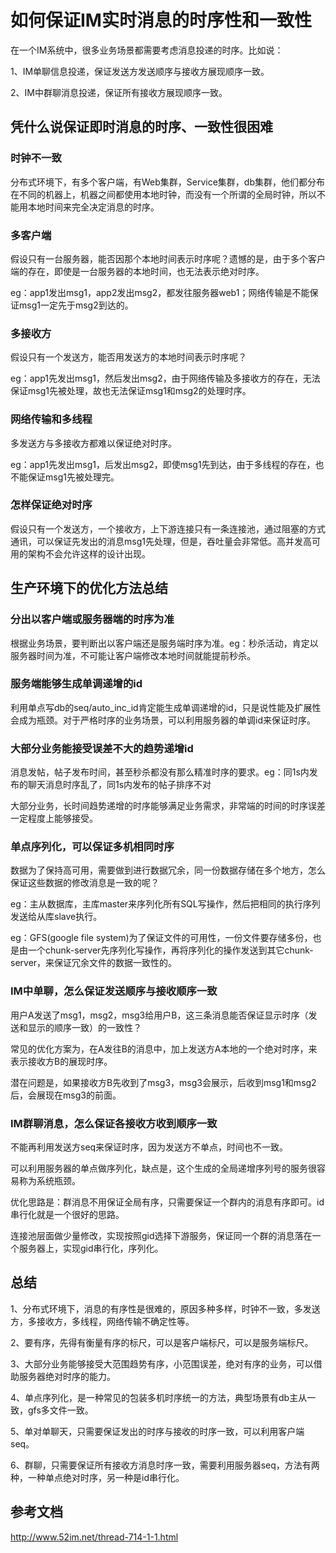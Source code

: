 # 如何保证IM实时消息的时序性和一致性

在一个IM系统中，很多业务场景都需要考虑消息投递的时序。比如说：

1、IM单聊信息投递，保证发送方发送顺序与接收方展现顺序一致。

2、IM中群聊消息投递，保证所有接收方展现顺序一致。

## 凭什么说保证即时消息的时序、一致性很困难

### 时钟不一致

分布式环境下，有多个客户端，有Web集群，Service集群，db集群，他们都分布在不同的机器上，机器之间都使用本地时钟，而没有一个所谓的全局时钟，所以不能用本地时间来完全决定消息的时序。

### 多客户端

假设只有一台服务器，能否因那个本地时间表示时序呢？遗憾的是，由于多个客户端的存在，即使是一台服务器的本地时间，也无法表示绝对时序。

eg：app1发出msg1，app2发出msg2，都发往服务器web1；网络传输是不能保证msg1一定先于msg2到达的。

### 多接收方

假设只有一个发送方，能否用发送方的本地时间表示时序呢？

eg：app1先发出msg1，然后发出msg2，由于网络传输及多接收方的存在，无法保证msg1先被处理，故也无法保证msg1和msg2的处理时序。

### 网络传输和多线程

多发送方与多接收方都难以保证绝对时序。

eg：app1先发出msg1，后发出msg2，即使msg1先到达，由于多线程的存在，也不能保证msg1先被处理完。

### 怎样保证绝对时序

假设只有一个发送方，一个接收方，上下游连接只有一条连接池，通过阻塞的方式通讯，可以保证先发出的消息msg1先处理，但是，吞吐量会非常低。高并发高可用的架构不会允许这样的设计出现。

## 生产环境下的优化方法总结

### 分出以客户端或服务器端的时序为准

根据业务场景，要判断出以客户端还是服务端时序为准。eg：秒杀活动，肯定以服务器时间为准，不可能让客户端修改本地时间就能提前秒杀。

### 服务端能够生成单调递增的id

利用单点写db的seq/auto_inc_id肯定能生成单调递增的id，只是说性能及扩展性会成为瓶颈。对于严格时序的业务场景，可以利用服务器的单调id来保证时序。

### 大部分业务能接受误差不大的趋势递增id

消息发帖，帖子发布时间，甚至秒杀都没有那么精准时序的要求。eg：同1s内发布的聊天消息时序乱了，同1s内发布的帖子排序不对

大部分业务，长时间趋势递增的时序能够满足业务需求，非常端的时间的时序误差一定程度上能够接受。

### 单点序列化，可以保证多机相同时序

数据为了保持高可用，需要做到进行数据冗余，同一份数据存储在多个地方，怎么保证这些数据的修改消息是一致的呢？

eg：主从数据库，主库master来序列化所有SQL写操作，然后把相同的执行序列发送给从库slave执行。

eg：GFS(google file system)为了保证文件的可用性，一份文件要存储多份，也是由一个chunk-server先序列化写操作，再将序列化的操作发送到其它chunk-server，来保证冗余文件的数据一致性的。

### IM中单聊，怎么保证发送顺序与接收顺序一致

用户A发送了msg1，msg2，msg3给用户B，这三条消息能否保证显示时序（发送和显示的顺序一致）的一致性？

常见的优化方案为，在A发往B的消息中，加上发送方A本地的一个绝对时序，来表示接收方B的展现时序。

潜在问题是，如果接收方B先收到了msg3，msg3会展示，后收到msg1和msg2后，会展现在msg3的前面。

### IM群聊消息，怎么保证各接收方收到顺序一致

不能再利用发送方seq来保证时序，因为发送方不单点，时间也不一致。

可以利用服务器的单点做序列化，缺点是，这个生成的全局递增序列号的服务很容易称为系统瓶颈。

优化思路是：群消息不用保证全局有序，只需要保证一个群内的消息有序即可。id串行化就是一个很好的思路。

连接池层面做少量修改，实现按照gid选择下游服务，保证同一个群的消息落在一个服务器上，实现gid串行化，序列化。

## 总结

1、分布式环境下，消息的有序性是很难的，原因多种多样，时钟不一致，多发送方，多接收方，多线程，网络传输不确定性等。

2、要有序，先得有衡量有序的标尺，可以是客户端标尺，可以是服务端标尺。

3、大部分业务能够接受大范围趋势有序，小范围误差，绝对有序的业务，可以借助服务器绝对时序的能力。

4、单点序列化，是一种常见的包装多机时序统一的方法，典型场景有db主从一致，gfs多文件一致。

5、单对单聊天，只需要保证发出的时序与接收的时序一致，可以利用客户端seq。

6、群聊，只需要保证所有接收方消息时序一致，需要利用服务器seq，方法有两种，一种单点绝对时序，另一种是id串行化。



## 参考文档

http://www.52im.net/thread-714-1-1.html